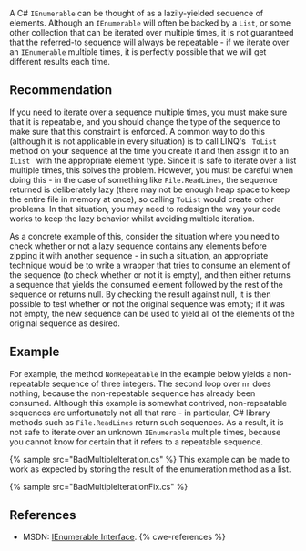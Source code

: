 A C\# `IEnumerable` can be thought of as a lazily-yielded sequence of elements. Although an `IEnumerable` will often be backed by a `List`, or some other collection that can be iterated over multiple times, it is not guaranteed that the referred-to sequence will always be repeatable - if we iterate over an `IEnumerable` multiple times, it is perfectly possible that we will get different results each time.


## Recommendation
If you need to iterate over a sequence multiple times, you must make sure that it is repeatable, and you should change the type of the sequence to make sure that this constraint is enforced. A common way to do this (although it is not applicable in every situation) is to call LINQ's ` ToList` method on your sequence at the time you create it and then assign it to an `IList ` with the appropriate element type. Since it is safe to iterate over a list multiple times, this solves the problem. However, you must be careful when doing this - in the case of something like `File.ReadLines`, the sequence returned is deliberately lazy (there may not be enough heap space to keep the entire file in memory at once), so calling `ToList` would create other problems. In that situation, you may need to redesign the way your code works to keep the lazy behavior whilst avoiding multiple iteration.

As a concrete example of this, consider the situation where you need to check whether or not a lazy sequence contains any elements before zipping it with another sequence - in such a situation, an appropriate technique would be to write a wrapper that tries to consume an element of the sequence (to check whether or not it is empty), and then either returns a sequence that yields the consumed element followed by the rest of the sequence or returns null. By checking the result against null, it is then possible to test whether or not the original sequence was empty; if it was not empty, the new sequence can be used to yield all of the elements of the original sequence as desired.


## Example
For example, the method `NonRepeatable` in the example below yields a non-repeatable sequence of three integers. The second loop over `nr` does nothing, because the non-repeatable sequence has already been consumed. Although this example is somewhat contrived, non-repeatable sequences are unfortunately not all that rare - in particular, C\# library methods such as `File.ReadLines` return such sequences. As a result, it is not safe to iterate over an unknown `IEnumerable` multiple times, because you cannot know for certain that it refers to a repeatable sequence.

{% sample src="BadMultipleIteration.cs" %}
This example can be made to work as expected by storing the result of the enumeration method as a list.

{% sample src="BadMultipleIterationFix.cs" %}

## References
* MSDN: [IEnumerable Interface](http://msdn.microsoft.com/en-us/library/system.collections.ienumerable.aspx).
{% cwe-references %}
